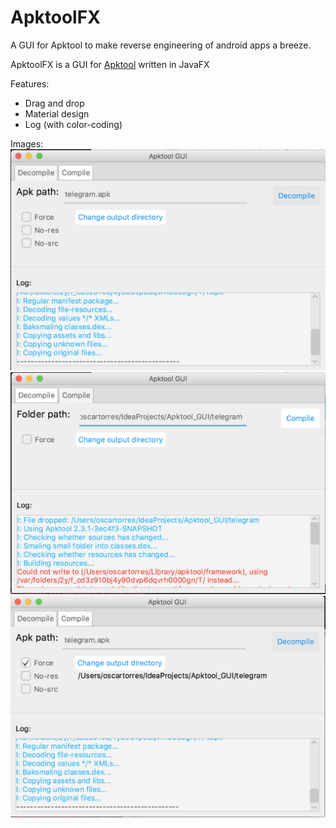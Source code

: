# ApktoolFX
A GUI for Apktool to make reverse engineering of android apps a breeze.

ApktoolFX is a GUI for [Apktool](https://github.com/iBotPeaches/Apktool) written in JavaFX

Features:
  - Drag and drop
  - Material design
  - Log (with color-coding)


Images:
![Alt text](/img/ss1.png?raw=true "Decompile")
![Alt text](/img/ss2.png?raw=true "Compile")
![Alt text](/img/ss3.png?raw=true "Decompile")
